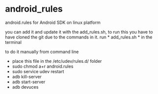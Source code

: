 # android_rules
android.rules for Android SDK on linux platform

you can add it and update it with the add_rules.sh, to run this you have to have cloned the git due to the commands in it. 
run * add_rules.sh * in the terminal

to do it manually from command line
* place this file in the /etc/udev/rules.d/ folder
* sudo chmod a+r android.rules
* sudo service udev restart
* adb kill-server
* adb start-server
* adb devuces 
